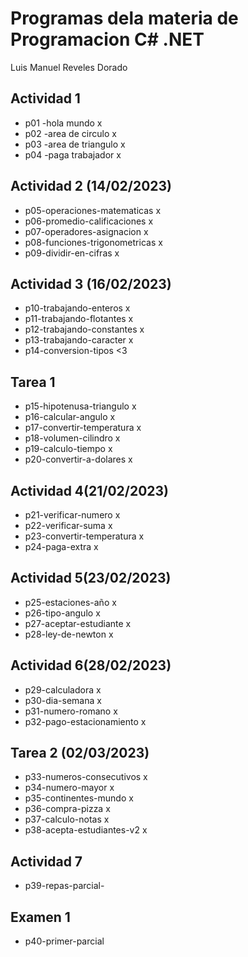 # Programas dela materia de Programacion C# .NET
Luis Manuel Reveles Dorado 
## Actividad 1
- p01 -hola mundo x
- p02 -area de circulo x
- p03 -area de triangulo x
- p04 -paga trabajador x
## Actividad 2 (14/02/2023)
- p05-operaciones-matematicas x
- p06-promedio-calificaciones x
- p07-operadores-asignacion x
- p08-funciones-trigonometricas x
- p09-dividir-en-cifras x
## Actividad 3 (16/02/2023)
- p10-trabajando-enteros x
- p11-trabajando-flotantes x
- p12-trabajando-constantes x
- p13-trabajando-caracter x
- p14-conversion-tipos <3
## Tarea 1
- p15-hipotenusa-triangulo x
- p16-calcular-angulo x
- p17-convertir-temperatura x
- p18-volumen-cilindro x
- p19-calculo-tiempo x
- p20-convertir-a-dolares x

## Actividad 4(21/02/2023)
- p21-verificar-numero x
- p22-verificar-suma x
- p23-convertir-temperatura x
- p24-paga-extra x

## Actividad 5(23/02/2023)
- p25-estaciones-año x
- p26-tipo-angulo x
- p27-aceptar-estudiante x
- p28-ley-de-newton x
## Actividad 6(28/02/2023)
- p29-calculadora x
- p30-dia-semana x
- p31-numero-romano x
- p32-pago-estacionamiento x
## Tarea 2 (02/03/2023)
- p33-numeros-consecutivos x
- p34-numero-mayor x 
- p35-continentes-mundo x
- p36-compra-pizza x
- p37-calculo-notas x
- p38-acepta-estudiantes-v2 x
## Actividad 7
- p39-repas-parcial-
## Examen 1
- p40-primer-parcial

